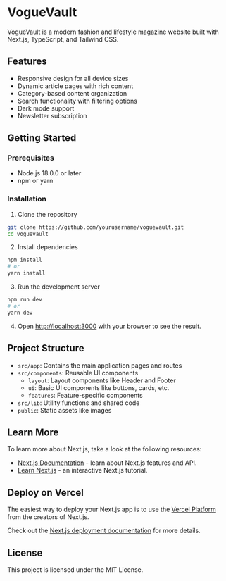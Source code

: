 # VogueVault

VogueVault is a modern fashion and lifestyle magazine website built with Next.js, TypeScript, and Tailwind CSS.

## Features

- Responsive design for all device sizes
- Dynamic article pages with rich content
- Category-based content organization
- Search functionality with filtering options
- Dark mode support
- Newsletter subscription

## Getting Started

### Prerequisites

- Node.js 18.0.0 or later
- npm or yarn

### Installation

1. Clone the repository
```bash
git clone https://github.com/yourusername/voguevault.git
cd voguevault
```

2. Install dependencies
```bash
npm install
# or
yarn install
```

3. Run the development server
```bash
npm run dev
# or
yarn dev
```

4. Open [http://localhost:3000](http://localhost:3000) with your browser to see the result.

## Project Structure

- `src/app`: Contains the main application pages and routes
- `src/components`: Reusable UI components
  - `layout`: Layout components like Header and Footer
  - `ui`: Basic UI components like buttons, cards, etc.
  - `features`: Feature-specific components
- `src/lib`: Utility functions and shared code
- `public`: Static assets like images

## Learn More

To learn more about Next.js, take a look at the following resources:

- [Next.js Documentation](https://nextjs.org/docs) - learn about Next.js features and API.
- [Learn Next.js](https://nextjs.org/learn) - an interactive Next.js tutorial.

## Deploy on Vercel

The easiest way to deploy your Next.js app is to use the [Vercel Platform](https://vercel.com/new?utm_medium=default-template&filter=next.js&utm_source=create-next-app&utm_campaign=create-next-app-readme) from the creators of Next.js.

Check out the [Next.js deployment documentation](https://nextjs.org/docs/app/building-your-application/deploying) for more details.

## License

This project is licensed under the MIT License.
